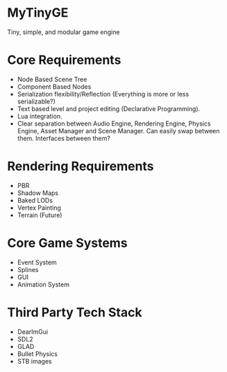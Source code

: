 # MyTinyGE
Tiny, simple, and modular game engine

# Core Requirements
- Node Based Scene Tree
- Component Based Nodes
- Serialization flexibility/Reflection (Everything is more or less serializable?)
- Text based level and project editing (Declarative Programming).
- Lua integration.
- Clear separation between Audio Engine, Rendering Engine, Physics Engine, Asset Manager and Scene Manager. Can easily swap between them. Interfaces between them?

# Rendering Requirements
- PBR
- Shadow Maps
- Baked LODs
- Vertex Painting
- Terrain (Future)

# Core Game Systems
- Event System
- Splines
- GUI
- Animation System

# Third Party Tech Stack
- DearImGui
- SDL2
- GLAD
- Bullet Physics
- STB images

